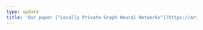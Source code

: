 ```yaml
---
type: update
title: 'Our paper ["Locally Private Graph Neural Networks"](https://arxiv.org/abs/2006.05535) with Daniel Gatica-Perez has been accepted to the ACM Conference on Computer and Communications Security ([CCS 2021](https://www.sigsac.org/ccs/CCS2021/)).'
---
```

